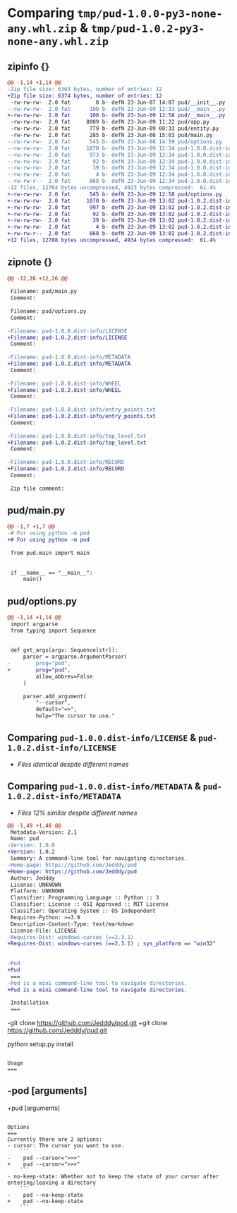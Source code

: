 # Comparing `tmp/pud-1.0.0-py3-none-any.whl.zip` & `tmp/pud-1.0.2-py3-none-any.whl.zip`

## zipinfo {}

```diff
@@ -1,14 +1,14 @@
-Zip file size: 6363 bytes, number of entries: 12
+Zip file size: 6374 bytes, number of entries: 12
 -rw-rw-rw-  2.0 fat        0 b- defN 23-Jun-07 14:07 pud/__init__.py
--rw-rw-rw-  2.0 fat      100 b- defN 23-Jun-09 12:33 pud/__main__.py
+-rw-rw-rw-  2.0 fat      100 b- defN 23-Jun-09 12:58 pud/__main__.py
 -rw-rw-rw-  2.0 fat     8009 b- defN 23-Jun-09 11:22 pud/app.py
 -rw-rw-rw-  2.0 fat      779 b- defN 23-Jun-09 08:33 pud/entity.py
 -rw-rw-rw-  2.0 fat      285 b- defN 23-Jun-08 15:03 pud/main.py
--rw-rw-rw-  2.0 fat      545 b- defN 23-Jun-08 14:59 pud/options.py
--rw-rw-rw-  2.0 fat     1070 b- defN 23-Jun-09 12:34 pud-1.0.0.dist-info/LICENSE
--rw-rw-rw-  2.0 fat      973 b- defN 23-Jun-09 12:34 pud-1.0.0.dist-info/METADATA
--rw-rw-rw-  2.0 fat       92 b- defN 23-Jun-09 12:34 pud-1.0.0.dist-info/WHEEL
--rw-rw-rw-  2.0 fat       39 b- defN 23-Jun-09 12:34 pud-1.0.0.dist-info/entry_points.txt
--rw-rw-rw-  2.0 fat        4 b- defN 23-Jun-09 12:34 pud-1.0.0.dist-info/top_level.txt
--rw-rw-r--  2.0 fat      868 b- defN 23-Jun-09 12:34 pud-1.0.0.dist-info/RECORD
-12 files, 12764 bytes uncompressed, 4923 bytes compressed:  61.4%
+-rw-rw-rw-  2.0 fat      545 b- defN 23-Jun-09 12:58 pud/options.py
+-rw-rw-rw-  2.0 fat     1070 b- defN 23-Jun-09 13:02 pud-1.0.2.dist-info/LICENSE
+-rw-rw-rw-  2.0 fat      997 b- defN 23-Jun-09 13:02 pud-1.0.2.dist-info/METADATA
+-rw-rw-rw-  2.0 fat       92 b- defN 23-Jun-09 13:02 pud-1.0.2.dist-info/WHEEL
+-rw-rw-rw-  2.0 fat       39 b- defN 23-Jun-09 13:02 pud-1.0.2.dist-info/entry_points.txt
+-rw-rw-rw-  2.0 fat        4 b- defN 23-Jun-09 13:02 pud-1.0.2.dist-info/top_level.txt
+-rw-rw-r--  2.0 fat      868 b- defN 23-Jun-09 13:02 pud-1.0.2.dist-info/RECORD
+12 files, 12788 bytes uncompressed, 4934 bytes compressed:  61.4%
```

## zipnote {}

```diff
@@ -12,26 +12,26 @@
 
 Filename: pud/main.py
 Comment: 
 
 Filename: pud/options.py
 Comment: 
 
-Filename: pud-1.0.0.dist-info/LICENSE
+Filename: pud-1.0.2.dist-info/LICENSE
 Comment: 
 
-Filename: pud-1.0.0.dist-info/METADATA
+Filename: pud-1.0.2.dist-info/METADATA
 Comment: 
 
-Filename: pud-1.0.0.dist-info/WHEEL
+Filename: pud-1.0.2.dist-info/WHEEL
 Comment: 
 
-Filename: pud-1.0.0.dist-info/entry_points.txt
+Filename: pud-1.0.2.dist-info/entry_points.txt
 Comment: 
 
-Filename: pud-1.0.0.dist-info/top_level.txt
+Filename: pud-1.0.2.dist-info/top_level.txt
 Comment: 
 
-Filename: pud-1.0.0.dist-info/RECORD
+Filename: pud-1.0.2.dist-info/RECORD
 Comment: 
 
 Zip file comment:
```

## pud/__main__.py

```diff
@@ -1,7 +1,7 @@
-# For using python -m pod
+# For using python -m pud
 
 from pud.main import main
 
 
 if __name__ == "__main__":
     main()
```

## pud/options.py

```diff
@@ -1,14 +1,14 @@
 import argparse
 from typing import Sequence
 
 
 def get_args(argv: Sequence[str]):
     parser = argparse.ArgumentParser(
-        prog="pod",
+        prog="pud",
         allow_abbrev=False
     )
 
     parser.add_argument(
         "--cursor",
         default="=>",
         help="The cursor to use."
```

## Comparing `pud-1.0.0.dist-info/LICENSE` & `pud-1.0.2.dist-info/LICENSE`

 * *Files identical despite different names*

## Comparing `pud-1.0.0.dist-info/METADATA` & `pud-1.0.2.dist-info/METADATA`

 * *Files 12% similar despite different names*

```diff
@@ -1,49 +1,48 @@
 Metadata-Version: 2.1
 Name: pud
-Version: 1.0.0
+Version: 1.0.2
 Summary: A command-line tool for navigating directories.
-Home-page: https://github.com/Jedddy/pod
+Home-page: https://github.com/Jedddy/pud
 Author: Jedddy
 License: UNKNOWN
 Platform: UNKNOWN
 Classifier: Programming Language :: Python :: 3
 Classifier: License :: OSI Approved :: MIT License
 Classifier: Operating System :: OS Independent
 Requires-Python: >=3.9
 Description-Content-Type: text/markdown
 License-File: LICENSE
-Requires-Dist: windows-curses (==2.3.1)
+Requires-Dist: windows-curses (==2.3.1) ; sys_platform == "win32"
 
 
-Pod
+Pud
 ===
-Pod is a mini command-line tool to navigate directories.
+Pud is a mini command-line tool to navigate directories.
 
 Installation
 ===
 ```
-git clone https://github.com/Jedddy/pod.git
+git clone https://github.com/Jedddy/pud.git
 
 python setup.py install
 ```
 
 Usage
 ===
 ```
-pod [arguments]
-
+pud [arguments]
 ```
 
 Options
 ===
 Currently there are 2 options:
 - cursor: The cursor you want to use.
     ```
-    pod --cursor=">>>"
+    pud --cursor=">>>"
     ```
 - no-keep-state: Whether not to keep the state of your cursor after entering/leaving a directory
     ```
-    pod --no-keep-state
+    pud --no-keep-state
     ```
```

